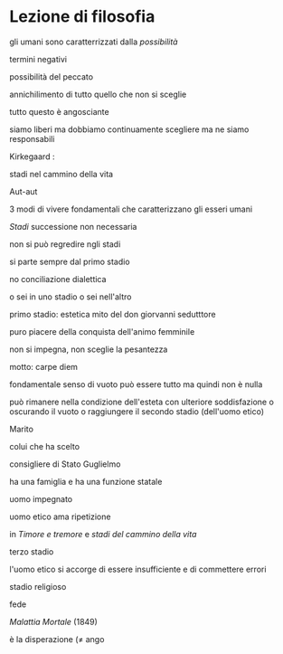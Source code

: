 # Lezione di filosofia

gli umani sono caratterrizzati dalla _possibilità_


termini negativi

possibilità del peccato


annichilimento di tutto quello che non si sceglie

tutto questo è angosciante

siamo liberi ma dobbiamo continuamente scegliere ma ne siamo responsabili

Kirkegaard :

stadi nel cammino della vita

Aut-aut

3 modi di vivere fondamentali che caratterizzano gli esseri umani

_Stadi_ 
successione non necessaria

non si può regredire ngli stadi

si parte sempre dal primo stadio

no conciliazione dialettica

o sei in uno stadio  o sei nell'altro


primo stadio: estetica
mito del don giorvanni
sedutttore

puro piacere della conquista dell'animo femminile

non si impegna, non sceglie la pesantezza


motto: carpe diem

fondamentale senso di vuoto
può essere tutto ma quindi non è nulla

può rimanere nella condizione dell'esteta con ulteriore soddisfazione o oscurando il vuoto o raggiungere il secondo stadio (dell'uomo etico)

Marito

colui che ha scelto


consigliere di Stato Guglielmo 

ha una famiglia e ha una funzione statale

uomo impegnato

uomo etico ama ripetizione


in _Timore e tremore_
e _stadi del cammino della vita_

terzo stadio

l'uomo etico si accorge di essere insufficiente e di commettere errori

stadio religioso

fede



_Malattia Mortale_ (1849)

è la disperazione ($\neq$ ango
<!--stackedit_data:
eyJoaXN0b3J5IjpbMTA1MTk5MTcyMywtMTYyMTQ0Nzc0LDk2OD
U0OTkwNSwxNjgzMzEwOTM0XX0=
-->